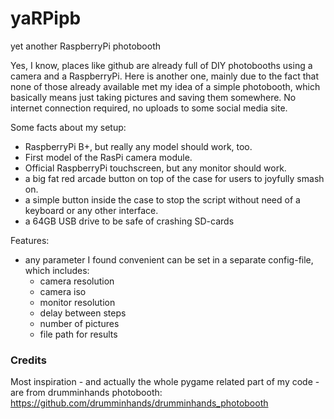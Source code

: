 # yaRPipb
yet another RaspberryPi photobooth

Yes, I know, places like github are already full of DIY photobooths using a camera and a RaspberryPi.
Here is another one, mainly due to the fact that none of those already available met my idea of a simple photobooth, which basically means just taking pictures and saving them somewhere. No internet connection required, no uploads to some social media site.

Some facts about my setup:

- RaspberryPi B+, but really any model should work, too.
- First model of the RasPi camera module.
- Official RaspberryPi touchscreen, but any monitor should work.
- a big fat red arcade button on top of the case for users to joyfully smash on.
- a simple button inside the case to stop the script without need of a keyboard or any other interface.
- a 64GB USB drive to be safe of crashing SD-cards

Features:

- any parameter I found convenient can be set in a separate config-file, which includes:
  - camera resolution
  - camera iso
  - monitor resolution
  - delay between steps
  - number of pictures
  - file path for results

### Credits

Most inspiration - and actually the whole pygame related part of my code - are from drumminhands photobooth: https://github.com/drumminhands/drumminhands_photobooth



